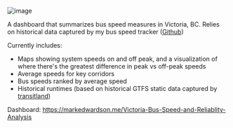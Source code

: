 ![image](https://github.com/user-attachments/assets/67ce0db5-ed18-48a5-92e5-2d647f5ff699)

A dashboard that summarizes bus speed measures in Victoria, BC. Relies on historical data captured by my bus speed tracker ([Github](https://github.com/HyperbolicStudios/YYJ-Bus-Speed-Tracker))

Currently includes:
* Maps showing system speeds on and off peak, and a visualization of where there's the greatest difference in peak vs off-peak speeds
* Average speeds for key corridors
* Bus speeds ranked by average speed
* Historical runtimes (based on historical GTFS static data captured by [transitland](https://www.transit.land/))

Dashboard: https://markedwardson.me/Victoria-Bus-Speed-and-Reliablity-Analysis
